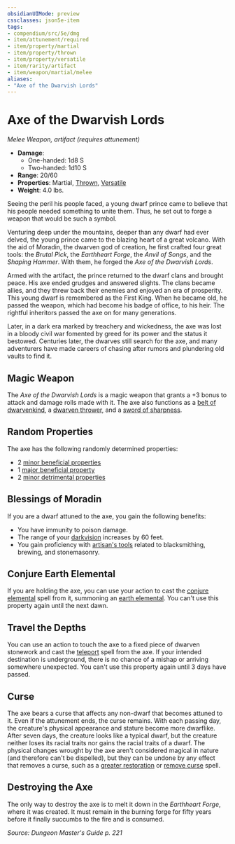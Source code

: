 ```yaml
---
obsidianUIMode: preview
cssclasses: json5e-item
tags:
- compendium/src/5e/dmg
- item/attunement/required
- item/property/martial
- item/property/thrown
- item/property/versatile
- item/rarity/artifact
- item/weapon/martial/melee
aliases: 
- "Axe of the Dwarvish Lords"
---
```

# Axe of the Dwarvish Lords
*Melee Weapon, artifact (requires attunement)*  

- **Damage**:
  - One-handed: 1d8 S
  - Two-handed: 1d10 S
- **Range**: 20/60
- **Properties**: Martial, [Thrown](rules/item-properties.md#Thrown), [Versatile](rules/item-properties.md#Versatile)
- **Weight**: 4.0 lbs.

Seeing the peril his people faced, a young dwarf prince came to believe that his people needed something to unite them. Thus, he set out to forge a weapon that would be such a symbol.

Venturing deep under the mountains, deeper than any dwarf had ever delved, the young prince came to the blazing heart of a great volcano. With the aid of Moradin, the dwarven god of creation, he first crafted four great tools: the *Brutal Pick*, the *Earthheart Forge*, the *Anvil of Songs*, and the *Shaping Hammer*. With them, he forged the *Axe of the Dwarvish Lords*.

Armed with the artifact, the prince returned to the dwarf clans and brought peace. His axe ended grudges and answered slights. The clans became allies, and they threw back their enemies and enjoyed an era of prosperity. This young dwarf is remembered as the First King. When he became old, he passed the weapon, which had become his badge of office, to his heir. The rightful inheritors passed the axe on for many generations.

Later, in a dark era marked by treachery and wickedness, the axe was lost in a bloody civil war fomented by greed for its power and the status it bestowed. Centuries later, the dwarves still search for the axe, and many adventurers have made careers of chasing after rumors and plundering old vaults to find it.

## Magic Weapon

The *Axe of the Dwarvish Lords* is a magic weapon that grants a +3 bonus to attack and damage rolls made with it. The axe also functions as a [belt of dwarvenkind](compendium/items/belt-of-dwarvenkind.md), a [dwarven thrower](compendium/items/dwarven-thrower.md), and a [sword of sharpness](compendium/items/sword-of-sharpness.md).

## Random Properties

The axe has the following randomly determined properties:

- 2 [minor beneficial properties](compendium/tables/artifact-properties-minor-beneficial-properties.md)  
- 1 [major beneficial property](compendium/tables/artifact-properties-major-beneficial-properties.md)  
- 2 [minor detrimental properties](compendium/tables/artifact-properties-minor-detrimental-properties.md)  

## Blessings of Moradin

If you are a dwarf attuned to the axe, you gain the following benefits:

- You have immunity to poison damage.  
- The range of your [darkvision](rules/senses.md#darkvision) increases by 60 feet.  
- You gain proficiency with [artisan's tools](compendium/items/artisans-tools.md) related to blacksmithing, brewing, and stonemasonry.  

## Conjure Earth Elemental

If you are holding the axe, you can use your action to cast the [conjure elemental](compendium/spells/conjure-elemental.md) spell from it, summoning an [earth elemental](compendium/bestiary/elemental/earth-elemental.md). You can't use this property again until the next dawn.

## Travel the Depths

You can use an action to touch the axe to a fixed piece of dwarven stonework and cast the [teleport](compendium/spells/teleport.md) spell from the axe. If your intended destination is underground, there is no chance of a mishap or arriving somewhere unexpected. You can't use this property again until 3 days have passed.

## Curse

The axe bears a curse that affects any non-dwarf that becomes attuned to it. Even if the attunement ends, the curse remains. With each passing day, the creature's physical appearance and stature become more dwarflike. After seven days, the creature looks like a typical dwarf, but the creature neither loses its racial traits nor gains the racial traits of a dwarf. The physical changes wrought by the axe aren't considered magical in nature (and therefore can't be dispelled), but they can be undone by any effect that removes a curse, such as a [greater restoration](compendium/spells/greater-restoration.md) or [remove curse](compendium/spells/remove-curse.md) spell.

## Destroying the Axe

The only way to destroy the axe is to melt it down in the *Earthheart Forge*, where it was created. It must remain in the burning forge for fifty years before it finally succumbs to the fire and is consumed.

*Source: Dungeon Master's Guide p. 221*
